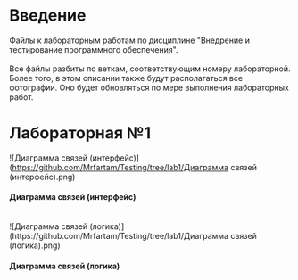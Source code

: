 # Введение

Файлы к лабораторным работам по дисциплине "Внедрение и тестирование программного обеспечения".</br></br>
Все файлы разбиты по веткам, соответствующим номеру лабораторной. Более того, в этом описании также будут располагаться все фотографии. Оно будет обновляться по мере выполнения лабораторных работ.</br>

# Лабораторная №1

![Диаграмма связей (интерфейс)](https://github.com/Mrfartam/Testing/tree/lab1/Диаграмма связей (интерфейс).png)
<h4>Диаграмма связей (интерфейс)</h4>
</br>
![Диаграмма связей (логика)](https://github.com/Mrfartam/Testing/tree/lab1/Диаграмма связей (логика).png)
<h4>Диаграмма связей (логика)</h4>
